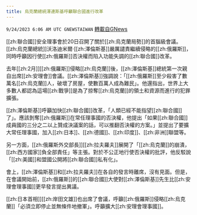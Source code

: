 ```yaml
---
title: 烏克蘭總統澤連斯基呼籲聯合國進行改革
---
```

`9/24/2023 6:06 AM UTC GNEWSTAIWAN` [轉載自GNews](https://gnews.org/articles/1733105)



[[zh:聯合國]]安全理事會於20日召開了關於[[zh:烏克蘭局勢]]的首腦級會議。[[zh:烏克蘭總統]]沃洛迪米爾·[[zh:澤倫斯基]]嚴厲譴責繼續侵略的[[zh:俄羅斯]]，同時呼籲因行使[[zh:俄羅斯]]否決權而陷入功能失調的[[zh:聯合國]]改革。  

去年[[zh:2月]][[zh:俄羅斯]]侵略[[zh:烏克蘭]]後，[[zh:澤倫斯基]]總統第一次親自出席[[zh:安理會]]會議。[[zh:澤倫斯基]]強調說：「[[zh:俄羅斯]]至少殺害了數萬名[[zh:烏克蘭]]人，破壞了房屋，使數百萬人成為難民」。他還指出，世界上大多數人都認為這場[[zh:戰爭]]是為了掠奪[[zh:烏克蘭]]的領土和資源而進行的犯罪擴張。

  

[[zh:澤倫斯基]]呼籲加快[[zh:聯合國]]改革，「人類已經不能指望[[zh:聯合國]]了」。應該剝奪[[zh:俄羅斯]]在常任理事國的否決權，他提出「如果[[zh:聯合國]]成員國的三分之二以上贊成決議案的話，可以推翻否決權的方案。」並提出了要擴大常任理事國，加入[[zh:日本]]、[[zh:德國]]、[[zh:印度]]、[[zh:非洲]]聯盟等。

  

另一方面，[[zh:俄羅斯外交部長]][[zh:拉夫羅夫]]展開了「[[zh:烏克蘭]]的崩潰，[[zh:西方國家]]負全部責任」等主張。對於不公正地行使否決權的批評，他反駁說「[[zh:美國]]和盟國公開將[[zh:聯合國]]私有化」。

  

會上，[[zh:澤倫斯基]]和[[zh:拉夫羅夫]]在各自的發言時離席，沒有見面。但是，在會議開始前，[[zh:俄羅斯]]的[[zh:聯合國]]大使對[[zh:澤倫斯基]]先生比[[zh:安理會理事國]]更早發言提出異議。

  

[[zh:日本首相]][[zh:岸田文雄]]也出席了會議，呼籲[[zh:俄羅斯]]侵略[[zh:烏克蘭]]「必須立即停止並無條件地撤軍」。呼籲擴大[[zh:安理會理事國]]。
